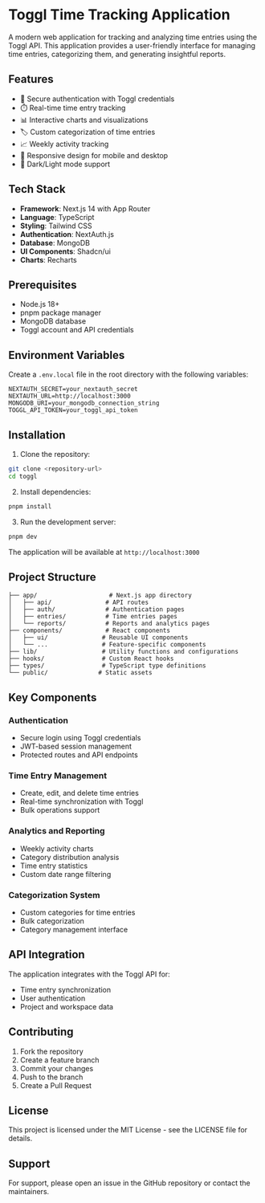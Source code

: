 # Toggl Time Tracking Application

A modern web application for tracking and analyzing time entries using the Toggl API. This application provides a user-friendly interface for managing time entries, categorizing them, and generating insightful reports.

## Features

- 🔐 Secure authentication with Toggl credentials
- ⏱️ Real-time time entry tracking
- 📊 Interactive charts and visualizations
- 🏷️ Custom categorization of time entries
- 📈 Weekly activity tracking
- 📱 Responsive design for mobile and desktop
- 🌙 Dark/Light mode support

## Tech Stack

- **Framework**: Next.js 14 with App Router
- **Language**: TypeScript
- **Styling**: Tailwind CSS
- **Authentication**: NextAuth.js
- **Database**: MongoDB
- **UI Components**: Shadcn/ui
- **Charts**: Recharts

## Prerequisites

- Node.js 18+
- pnpm package manager
- MongoDB database
- Toggl account and API credentials

## Environment Variables

Create a `.env.local` file in the root directory with the following variables:

```env
NEXTAUTH_SECRET=your_nextauth_secret
NEXTAUTH_URL=http://localhost:3000
MONGODB_URI=your_mongodb_connection_string
TOGGL_API_TOKEN=your_toggl_api_token
```

## Installation

1. Clone the repository:
```bash
git clone <repository-url>
cd toggl
```

2. Install dependencies:
```bash
pnpm install
```

3. Run the development server:
```bash
pnpm dev
```

The application will be available at `http://localhost:3000`

## Project Structure

```
├── app/                    # Next.js app directory
│   ├── api/               # API routes
│   ├── auth/              # Authentication pages
│   ├── entries/           # Time entries pages
│   └── reports/           # Reports and analytics pages
├── components/            # React components
│   ├── ui/               # Reusable UI components
│   └── ...               # Feature-specific components
├── lib/                  # Utility functions and configurations
├── hooks/                # Custom React hooks
├── types/                # TypeScript type definitions
└── public/              # Static assets
```

## Key Components

### Authentication
- Secure login using Toggl credentials
- JWT-based session management
- Protected routes and API endpoints

### Time Entry Management
- Create, edit, and delete time entries
- Real-time synchronization with Toggl
- Bulk operations support

### Analytics and Reporting
- Weekly activity charts
- Category distribution analysis
- Time entry statistics
- Custom date range filtering

### Categorization System
- Custom categories for time entries
- Bulk categorization
- Category management interface

## API Integration

The application integrates with the Toggl API for:
- Time entry synchronization
- User authentication
- Project and workspace data

## Contributing

1. Fork the repository
2. Create a feature branch
3. Commit your changes
4. Push to the branch
5. Create a Pull Request

## License

This project is licensed under the MIT License - see the LICENSE file for details.

## Support

For support, please open an issue in the GitHub repository or contact the maintainers.